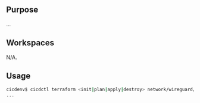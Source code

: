 ## Purpose
...

## Workspaces
N/A.

## Usage
```bash
cicdenv$ cicdctl terraform <init|plan|apply|destroy> network/wireguard/routing:main
...
```

